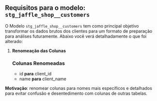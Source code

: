 ## Requisitos para o modelo: `stg_jaffle_shop__customers`

O Modelo `stg_jaffle_shop__customers` tem como principal objetivo transformar os dados brutos
dos clientes para um formato de preparação para análises futuramente. Abaixo você verá detalhadamente
o que foi alterado:

1. **Renomeação das Colunas**
    ### Colunas Renomeadas
    - id **para** client_id
    - name **para** client_name

**Motivação**: renomear colunas para nomes mais específicos e detalhados para evitar confusão e desentedimento com colunas de outras tabelas.
